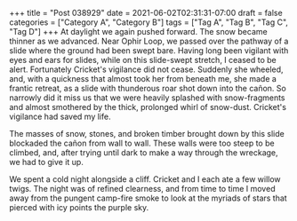 +++
title = "Post 038929"
date = 2021-06-02T02:31:31-07:00
draft = false
categories = ["Category A", "Category B"]
tags = ["Tag A", "Tag B", "Tag C", "Tag D"]
+++
At daylight we again pushed forward. The snow became thinner as we advanced. Near Ophir Loop, we passed over the pathway of a slide where the ground had been swept bare. Having long been vigilant with eyes and ears for slides, while on this slide-swept stretch, I ceased to be alert. Fortunately Cricket's vigilance did not cease. Suddenly she wheeled, and, with a quickness that almost took her from beneath me, she made a frantic retreat, as a slide with thunderous roar shot down into the cañon. So narrowly did it miss us that we were heavily splashed with snow-fragments and almost smothered by the thick, prolonged whirl of snow-dust. Cricket's vigilance had saved my life.

The masses of snow, stones, and broken timber brought down by this slide blockaded the cañon from wall to wall. These walls were too steep to be climbed, and, after trying until dark to make a way through the wreckage, we had to give it up.

We spent a cold night alongside a cliff. Cricket and I each ate a few willow twigs. The night was of refined clearness, and from time to time I moved away from the pungent camp-fire smoke to look at the myriads of stars that pierced with icy points the purple sky.
